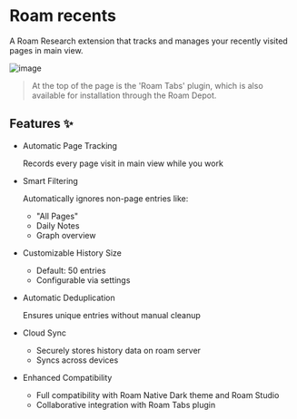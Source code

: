 # Roam recents

A Roam Research extension that tracks and manages your recently visited pages in main view.

![image](https://github.com/user-attachments/assets/3dd03098-3940-428a-875b-eb98ae05f37c)



> At the top of the page is the 'Roam Tabs' plugin, which is also available for installation through the Roam Depot.

## Features ✨

- Automatic Page Tracking

    Records every page visit in main view while you work

- Smart Filtering

    Automatically ignores non-page entries like:

  - "All Pages"
  - Daily Notes
  - Graph overview

- Customizable History Size

  - Default: 50 entries
  - Configurable via settings

- Automatic Deduplication

    Ensures unique entries without manual cleanup

- Cloud Sync
  - Securely stores history data on roam server
  - Syncs across devices

- Enhanced Compatibility

  - Full compatibility with Roam Native Dark theme and Roam Studio
  - Collaborative integration with Roam Tabs plugin